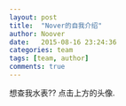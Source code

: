 ```yaml
---
layout: post
title:  "Nover的自我介绍"
author: Noover
date:   2015-08-16 23:24:36
categories: team
tags: [team, author]
comments: true
---
```


想查我水表?? 点击上方的头像. 
